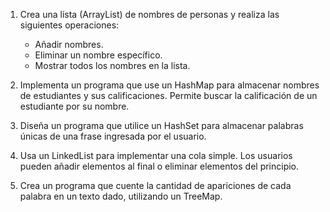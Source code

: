 1. Crea una lista (ArrayList) de nombres de personas y realiza las siguientes operaciones:

    - Añadir nombres.
    - Eliminar un nombre específico.
    - Mostrar todos los nombres en la lista.

2. Implementa un programa que use un HashMap para almacenar nombres de estudiantes y sus calificaciones. Permite buscar la calificación de un estudiante por su nombre.

3. Diseña un programa que utilice un HashSet para almacenar palabras únicas de una frase ingresada por el usuario.

4. Usa un LinkedList para implementar una cola simple. Los usuarios pueden añadir elementos al final o eliminar elementos del principio.

5. Crea un programa que cuente la cantidad de apariciones de cada palabra en un texto dado, utilizando un TreeMap.